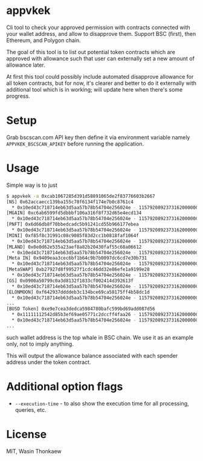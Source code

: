 # appvkek
Cli tool to check your approved permission with contracts connected with your wallet address, and allow to disapprove them. Support BSC (first), then Ethereum, and Polygon chain.

The goal of this tool is to list out potential token contracts which are approved
with allowance such that user can externally set a new amount of allowance later.

At first this tool could possibly include automated disapprove allowance for
all token contracts, but for now, it's clearer and better to do it externally with
additional tool which is in working; will update here when there's some progress.

# Setup

Grab bscscan.com API key then define it via environment variable namely `APPVKEK_BSCSCAN_APIKEY` before running the application.

# Usage

Simple way is to just

```bash
$ appvkek -a 0xcab1067285d391d58891065de2f83776603b2667
[NS] 0x62accaecc139ba155c78f6134f174e7b0c8761c4
  * 0x10ed43c718714eb63d5aa57b78b54704e256024e - 115792089237316200000000000000000000000000000000000000000000000000000000000
[MGAIN] 0xc6ab6599fd5dbbbf106a316f8f732d65e4ecd134
  * 0x10ed43c718714eb63d5aa57b78b54704e256024e - 115792089237316200000000000000000000000000000000000000000000000000000000000
[PNFT] 0x6d66db8f70bbedcadc5b91241cd55b966177ebea
  * 0x10ed43c718714eb63d5aa57b78b54704e256024e - 115792089237316200000000000000000000000000000000000000000000000000000000000
[MINI] 0xf85f8c31991c08c9085f83d2cc1b0818faf1064f
  * 0x10ed43c718714eb63d5aa57b78b54704e256024e - 115792089237316200000000000000000000000000000000000000000000000000000000000
[MLAND] 0x0e0d62e535a23aef8a82b20430faf55c68a06612
  * 0x10ed43c718714eb63d5aa57b78b54704e256024e - 115792089237316200000000000000000000000000000000000000000000000000000000000
[Meta IN] 0x9409eaa3cec6bf1b64c9b7b0097dc6cd7e30b731
  * 0x10ed43c718714eb63d5aa57b78b54704e256024e - 115792089237316200000000000000000000000000000000000000000000000000000000000
[MetaSWAP] 0xb27927d8f99527f1cdc46dd32e86efe1a9199e28
  * 0x10ed43c718714eb63d5aa57b78b54704e256024e - 115792089237316200000000000000000000000000000000000000000000000000000
[GS] 0x0900a50799c0a3d8132f1833cf002414d392613f
  * 0x10ed43c718714eb63d5aa57b78b54704e256024e - 115792089237316200000000000000000000000000000000000000000000000000000000000
[ELONMOON] 0xf642937ddddeb3c134bce69ca58175ff4b58dc1d
  * 0x10ed43c718714eb63d5aa57b78b54704e256024e - 115792089237316200000000000000000000000000000000000000000000000000000000000
...
[BUSD Token] 0xe9e7cea3dedca5984780bafc599bd69add087d56
  * 0x11111112542d85b3ef69ae05771c2dccff4faa26 - 115792089237316200000000000000000000000000000000000000000000
  * 0x10ed43c718714eb63d5aa57b78b54704e256024e - 115792089237316200000000000000000000000000000000000000000000
...
```

such wallet address is the top whale in BSC chain. We use it as an example only,
not to imply anything.

This will output the allowance balance associated with each spender address under
the token contract.

# Additional option flags

* `--execution-time` - to also show the execution time for all processing, queries, etc.

# License
MIT, Wasin Thonkaew
